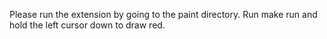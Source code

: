 Please run the extension by going to the paint directory. Run make run and hold the left cursor down to draw red.